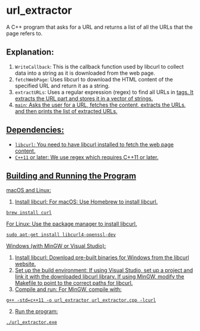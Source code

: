 # url_extractor
A C++ program that asks for a URL and returns a list of all the URLs that the page refers to.

## Explanation:
1. `WriteCallback`:
This is the callback function used by libcurl to collect data into a string as it is downloaded from the web page.
1. `fetchWebPage`:
Uses libcurl to download the HTML content of the specified URL and return it as a string.
1. `extractURLs`:
Uses a regular expression (regex) to find all URLs in <a href="..."> tags. It extracts the URL part and stores it in a vector of strings.
1. `main`:
Asks the user for a URL, fetches the content, extracts the URLs, and then prints the list of extracted URLs.

## Dependencies:
  - `libcurl`: You need to have libcurl installed to fetch the web page content.
  - `C++11` or later: We use regex which requires C++11 or later.

## Building and Running the Program
macOS and Linux:
1. Install libcurl:
For macOS: Use Homebrew to install libcurl.
```
brew install curl
```
For Linux: Use the package manager to install libcurl.
```
sudo apt-get install libcurl4-openssl-dev
```

Windows (with MinGW or Visual Studio):
1. Install libcurl:
Download pre-built binaries for Windows from the libcurl website.
2. Set up the build environment:
If using Visual Studio, set up a project and link it with the downloaded libcurl library.
If using MinGW, modify the Makefile to point to the correct paths for libcurl.
3. Compile and run:
For MinGW, compile with:
```
g++ -std=c++11 -o url_extractor url_extractor.cpp -lcurl
```
2. Run the program:
```
./url_extractor.exe
```
